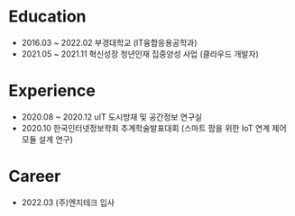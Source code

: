# Education
+ 2016.03 ~ 2022.02 부경대학교 (IT융합응용공학과)
+ 2021.05 ~ 2021.11 혁신성장 청년인재 집중양성 사업 (클라우드 개발자)

# Experience
+ 2020.08 ~ 2020.12 uIT 도시방재 및 공간정보 연구실
+ 2020.10 한국인터넷정보학회 추계학술발표대회 (스마트 팜을 위한 IoT 연계 제어 모듈 설계 연구)

# Career
+ 2022.03 (주)엔지테크 입사

